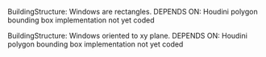BuildingStructure: Windows are rectangles. DEPENDS ON: Houdini polygon bounding box implementation not yet coded

BuildingStructure: Windows oriented to xy plane. DEPENDS ON: Houdini polygon bounding box implementation not yet coded
